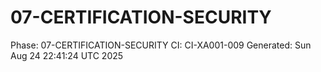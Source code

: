 # 07-CERTIFICATION-SECURITY
Phase: 07-CERTIFICATION-SECURITY
CI: CI-XA001-009
Generated: Sun Aug 24 22:41:24 UTC 2025
